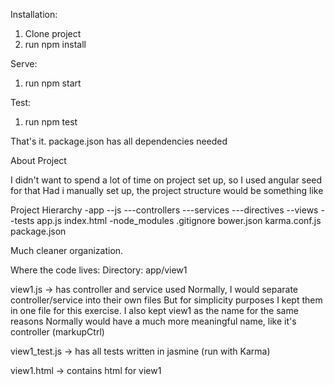Installation:

1. Clone project
2. run npm install

Serve:
1. run npm start

Test:
1. run npm test


That's it.  package.json has all dependencies needed

About Project

I didn't want to spend a lot of time on project set up, so I used angular seed for that
Had i manually set up, the project structure would be something like

Project Hierarchy
  -app
    --js
      ---controllers
      ---services
      ---directives
    --views
    --tests
    app.js
    index.html
  -node_modules
.gitignore
bower.json
karma.conf.js
package.json

Much cleaner organization.

Where the code lives:
Directory: app/view1

view1.js -> has controller and service used
Normally, I would separate controller/service into their own files
But for simplicity purposes I kept them in one file for this exercise.
I also kept view1 as the name for the same reasons
Normally would have a much more meaningful name, like it's controller (markupCtrl)

view1_test.js -> has all tests written in jasmine (run with Karma)

view1.html -> contains html for view1
